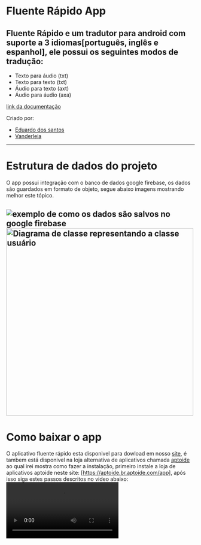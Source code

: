 # Fluente Rápido App
## Fluente Rápido e um tradutor para android com suporte a 3 idiomas[português, inglês e espanhol], ele possui os seguintes modos de tradução:
* Texto para áudio (txt)
* Texto para texto (txt)
* Áudio para texto (axt)
* Áudio para áudio (axa)
  
[link da documentação](https://onedrive.live.com/edit?id=6A4A657C0B4E8AF2!564&resid=6A4A657C0B4E8AF2!564&ithint=file%2cdocx&authkey=!AFjMqG_l5lAr6KE&wdo=2&cid=6a4a657c0b4e8af2)

Criado por:
* [Eduardo dos santos](https://www.linkedin.com/in/eduardo-dos-santos-3072a6269/)
* [Vanderleia](https://www.linkedin.com/in/vanderleia-santos-a34a45282/)
---

# Estrutura de dados do projeto

  O app possui integração com o banco de dados google firebase, os dados são guardados em formato de objeto, segue abaixo imagens mostrando melhor este tópico.
  


 ![exemplo de como os dados são salvos no google firebase](https://github.com/3duardocoder/Fluente-Rapido.github.io/blob/main/md_data/firebase_exemplo.png "exemplo de como os dados são salvos no google firebase")
<img src="https://github.com/3duardocoder/Fluente-Rapido.github.io/blob/main/md_data/uml_user.jpeg" alt="Diagrama de classe representando a classe usuário" width="500px"/>
---
# Como baixar o app
 O aplicativo fluente rápido esta disponivel para dowload em nosso [site](https://3duardocoder.github.io/Fluente-Rapido.github.io/), é tambem está disponivel na loja alternativa de aplicativos chamada [aptoide](https://br.aptoide.com/) ao qual irei mostra como fazer a instalação, primeiro instale a loja de aplicativos aptoide neste site: [https://aptoide.br.aptoide.com/app], após isso siga estes passos descritos no video abaixo:
 <video width="auto" height="auto" controls>
  <source src="tutorial_dowload.mp4" type="video/mp4">
</video>
